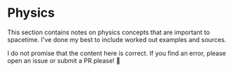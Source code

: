 # Physics

This section contains notes on physics concepts that are important to spacetime.
I've done my best to include worked out examples and sources.

I do not promise that the content here is correct. If you find an error, please
open an issue or submit a PR please! 🙏
